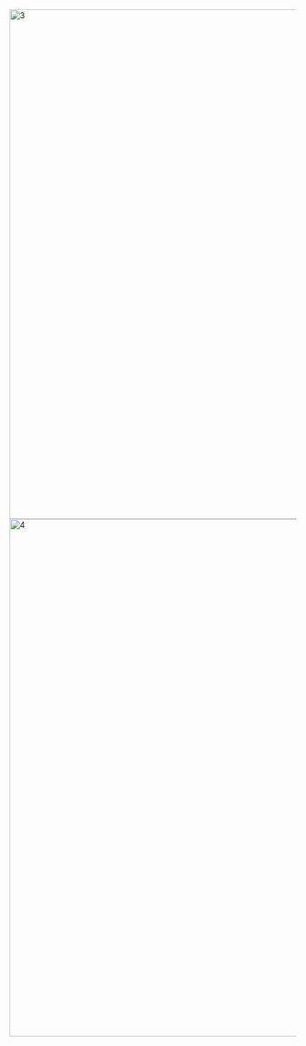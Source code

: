 <img width="894" alt="3" src="https://github.com/pratyushdev-codes/FlashFeed/assets/109750976/335bccbf-2524-45de-9c64-1630c97ba8e7">
<img width="908" alt="4" src="https://github.com/pratyushdev-codes/FlashFeed/assets/109750976/a84edb1d-a37f-4c34-bea1-4d00a5160e0b">
